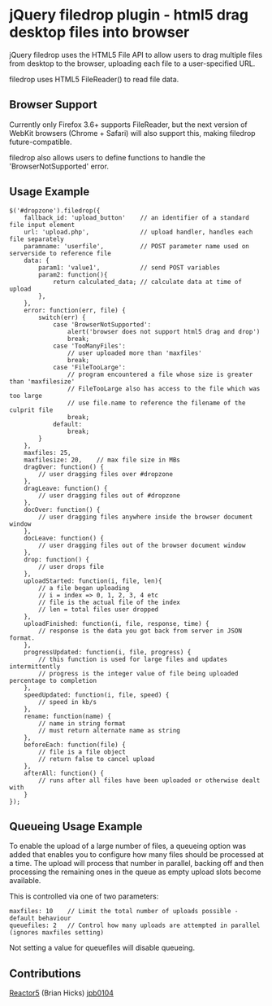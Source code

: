 jQuery filedrop plugin - html5 drag desktop files into browser
==============================
jQuery filedrop uses the HTML5 File API to allow users
to drag multiple files from desktop to the browser, uploading
each file to a user-specified URL.

filedrop uses HTML5 FileReader() to read file data.

Browser Support
---------------
Currently only Firefox 3.6+ supports FileReader,
but the next version of WebKit browsers (Chrome + Safari) will also support this,
making filedrop future-compatible.

filedrop also allows users to define functions to handle the 'BrowserNotSupported' error.

Usage Example
---------------

	$('#dropzone').filedrop({
        fallback_id: 'upload_button'    // an identifier of a standard file input element
		url: 'upload.php',				// upload handler, handles each file separately
		paramname: 'userfile',			// POST parameter name used on serverside to reference file
		data: {
			param1: 'value1', 			// send POST variables
			param2: function(){
				return calculated_data; // calculate data at time of upload
			},
		},
		error: function(err, file) {
			switch(err) {
				case 'BrowserNotSupported':
					alert('browser does not support html5 drag and drop')
					break;
				case 'TooManyFiles':
					// user uploaded more than 'maxfiles'
					break;
				case 'FileTooLarge':
					// program encountered a file whose size is greater than 'maxfilesize'
					// FileTooLarge also has access to the file which was too large
					// use file.name to reference the filename of the culprit file
					break;
				default:
					break;
			}
		},
		maxfiles: 25,
		maxfilesize: 20, 	// max file size in MBs
		dragOver: function() {
			// user dragging files over #dropzone
		},
		dragLeave: function() {
			// user dragging files out of #dropzone
		},
		docOver: function() {
			// user dragging files anywhere inside the browser document window
		},
		docLeave: function() {
			// user dragging files out of the browser document window
		},
		drop: function() {
			// user drops file
		},
		uploadStarted: function(i, file, len){
			// a file began uploading
			// i = index => 0, 1, 2, 3, 4 etc
			// file is the actual file of the index
			// len = total files user dropped
		},
		uploadFinished: function(i, file, response, time) {
			// response is the data you got back from server in JSON format.
		},
		progressUpdated: function(i, file, progress) {
			// this function is used for large files and updates intermittently
			// progress is the integer value of file being uploaded percentage to completion
		},
		speedUpdated: function(i, file, speed) {
			// speed in kb/s
		},
		rename: function(name) {
			// name in string format
			// must return alternate name as string
		},
		beforeEach: function(file) {
			// file is a file object
			// return false to cancel upload
		},
		afterAll: function() {
			// runs after all files have been uploaded or otherwise dealt with
		}
	});



Queueing Usage Example
----------------------

To enable the upload of a large number of files, a queueing option was added that enables you to configure how many files should be processed at a time.  The upload will process that number in parallel, backing off and then processing the remaining ones in the queue as empty upload slots become available.

This is controlled via one of two parameters:

    maxfiles: 10    // Limit the total number of uploads possible - default behaviour
    queuefiles: 2   // Control how many uploads are attempted in parallel (ignores maxfiles setting)

Not setting a value for queuefiles will disable queueing.

Contributions
---------------
[Reactor5](http://github.com/Reactor5/) (Brian Hicks)
[jpb0104](http://github.com/jpb0104)
